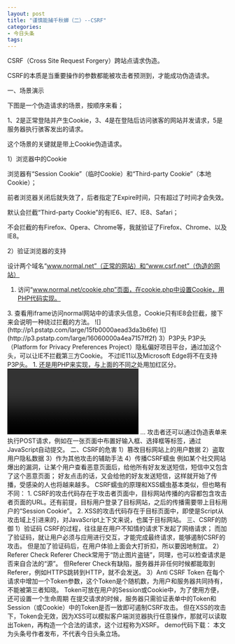 ```yaml
---
layout: post
title: "谨慎能捕千秋蝉（二）--CSRF"
categories:
- 今日头条
tags:
---
```

CSRF（Cross Site Request Forgery）跨站点请求伪造。

CSRF的本质是当重要操作的参数都能被攻击者预测到，才能成功伪造请求。



一、场景演示

下图是一个伪造请求的场景，按顺序来看；

1、2是正常登陆并产生Cookie，3、4是在登陆后访问骇客的网站并发请求，5是服务器执行骇客发出的请求。

这个场景的关键就是带上Cookie伪造请求。



1）浏览器中的Cookie

浏览器有“Session Cookie”（临时Cookie）和“Third-party Cookie”（本地Cookie）；

前者浏览器关闭后就失效了，后者指定了Expire时间，只有超过了时间才会失效。

默认会拦截“Third-party Cookie”的有IE6、IE7、IE8、Safari；

不会拦截的有Firefox、Opera、Chrome等，我就验证了Firefox、Chrome、以及IE8。

2）验证浏览器的支持

设计两个域名“www.normal.net”（正常的网站）和“www.csrf.net”（伪造的网站）

1. 访问“www.normal.net/cookie.php”页面，在cookie.php中设置Cookie，用PHP代码实现。

<?php
    setcookie("cookie1",'session');
    setcookie("cookie2",'third',time+3600*24);

2. 接着访问“www.csrf.net/csrf.html”，在csrf页面中添加了一个iframe，通过iframe访问normal网站。

<iframe src="http://www.normal.net"></iframe>

3. 查看用iframe访问normal网站中的请求头信息，Cookie只有IE8会拦截，接下来会说明一种绕过拦截的方法。

![](http://p1.pstatp.com/large/15fb0000aead3da3b6fe)

![](http://p3.pstatp.com/large/16060000a4ea7157ff2f)

3）P3P头

P3P头（Platform for Privacy Preferences Project）隐私偏好项目平台，通过加这个头，可以让IE不拦截第三方Cookie。

不过IE11以及Microsoft Edge将不在支持P3P头。

1. 还是用PHP来实现，与上面的不同之处用加红区分。

<?php
    header("P3P: CP=CURa ADMa DEVa PSAo PSDo OUR BUS UNI PUR INT DEM STA PRE COM NAV OTC NOI DSP COR");
    setcookie("cookie1",'session');
    setcookie("cookie2",'third',time+3600*24);

2. 请求“www.normal.net/cookie.php”页面，响应头中有下面一句话。

3. 在iframe中访问normal网站的请求头中出现了两个Cookie。



4）GET或POST请求

HTML中能够设置src/href的标签都可以发起一个GET请求，例如上面的攻击通过iframe的src属性发起的。

<link href=""/>
<img src=""/>
<meta http-equiv="refresh" content="0; url="/><!--HTML重定向-->
<script src=""></script>
<a href=""></a>
<video src=""></video>
<audio src=""></audio>
...

攻击者还可以通过伪造表单来执行POST请求，例如在一张页面中布置好输入框、选择框等标签，通过JavaScript自动提交。



二、CSRF的危害

1）篡改目标网站上的用户数据

2）盗取用户隐私数据

3）作为其他攻击的辅助手法

4）传播CSRF蠕虫

例如某个社交网站爆出的漏洞，让某个用户查看恶意页面后，给他所有好友发送短信，短信中又包含了这个恶意页面；

好友点击的话，又会给他的好友发送短信，这样就开始了传播，受感染的人也将越来越多。



CSRF蠕虫的原理和XSS蠕虫基本类似，但也略有不同：

1. CSRF的攻击代码存在于攻击者页面中，目标网站传播的内容都包含攻击者页面的URL。还有前提，目标用户登录了目标网站，之后的传播需要带上目标用户的“Session Cookie”。

2. XSS的攻击代码存在于目标页面中，即使是Script从攻击域上引进来的，对JavaScript上下文来说，也属于目标网站。



三、CSRF的防御

1）验证码

CSRF的过程，往往是在用户不知情的请求下发起了网络请求；

而加了验证码，就让用户必须与应用进行交互，才能完成最终请求，能够遏制CSRF的攻击。

但是加了验证码后，在用户体验上面会大打折扣，所以要因地制宜。



2）Referer Check

Referer Check常用于“防止图片盗链”，同理，也可以检查请求是否来自合法的“源”。

但Referer Check有缺陷，服务器并非任何时候都能取到Referer，例如HTTPS跳转到HTTP，就不会发送。



3）Anti CSRF Token

在每个请求中增加一个Token参数，这个Token是个随机数，为用户和服务器共同持有，不能被第三者知晓。



Token可放在用户的Session或Cookie中，为了使用方便，还可设置一个生命周期

在提交请求的时候，服务器只需验证表单中的Token和Session（或Cookie）中的Token是否一致即可遏制CSRF攻击。

但在XSS的攻击下，Token会无效，因为XSS可以模拟客户端浏览器执行任意操作，那就可以读取出Token，再构造一个合法的请求，这个过程称为XSRF。

demo代码下载：

本文为头条号作者发布，不代表今日头条立场。